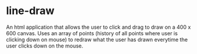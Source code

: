 # line-draw
An html application that allows the user to click and drag to draw on a 400 x 600 canvas.
Uses an array of points (history of all points where user is clicking down on mouse) to redraw what the user has drawn everytime the user clicks down on the mouse.
